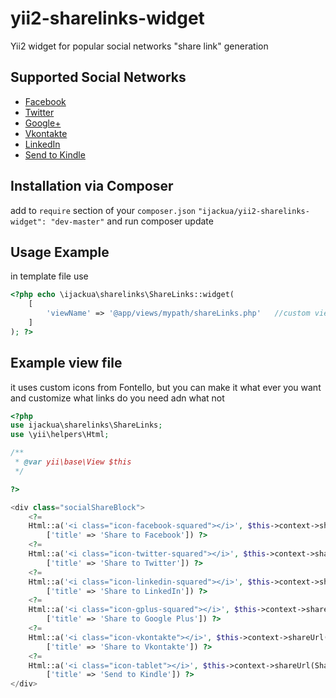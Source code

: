 yii2-sharelinks-widget
======================

Yii2 widget for popular social networks "share link" generation

## Supported Social Networks

* [Facebook](http://facebook.com)
* [Twitter](http://twitter.com)
* [Google+](http://plus.google.com)
* [Vkontakte](http://vk.com)
* [LinkedIn](http://linkedin.com)
* [Send to Kindle](http://fivefilters.org/kindle-it)

## Installation via Composer
add to `require` section of your `composer.json`
`"ijackua/yii2-sharelinks-widget": "dev-master"`
and run composer update

## Usage Example
in template file use
~~~php
<?php echo \ijackua\sharelinks\ShareLinks::widget(
	[
		'viewName' => '@app/views/mypath/shareLinks.php'   //custom view file for you links appearance
	]
); ?>
~~~

## Example view file
it uses custom icons from Fontello, but you can make it what ever you want and customize what links do you need adn what not
~~~php
<?php
use ijackua\sharelinks\ShareLinks;
use \yii\helpers\Html;

/**
 * @var yii\base\View $this
 */

?>

<div class="socialShareBlock">
	<?=
	Html::a('<i class="icon-facebook-squared"></i>', $this->context->shareUrl(ShareLinks::SOCIAL_FACEBOOK),
		['title' => 'Share to Facebook']) ?>
	<?=
	Html::a('<i class="icon-twitter-squared"></i>', $this->context->shareUrl(ShareLinks::SOCIAL_TWITTER),
		['title' => 'Share to Twitter']) ?>
	<?=
	Html::a('<i class="icon-linkedin-squared"></i>', $this->context->shareUrl(ShareLinks::SOCIAL_LINKEDIN),
		['title' => 'Share to LinkedIn']) ?>
	<?=
	Html::a('<i class="icon-gplus-squared"></i>', $this->context->shareUrl(ShareLinks::SOCIAL_GPLUS),
		['title' => 'Share to Google Plus']) ?>
	<?=
	Html::a('<i class="icon-vkontakte"></i>', $this->context->shareUrl(ShareLinks::SOCIAL_VKONTAKTE),
		['title' => 'Share to Vkontakte']) ?>
	<?=
	Html::a('<i class="icon-tablet"></i>', $this->context->shareUrl(ShareLinks::SOCIAL_KINDLE),
		['title' => 'Send to Kindle']) ?>
</div>
~~~
